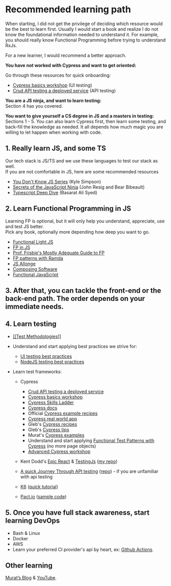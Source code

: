 # Recommended learning path

When starting, I did not get the privilege of deciding which resource would be the best to learn first. Usually I would start a book and realize I do not know the foundational information needed to understand it. For example, you should really know Functional Programming before trying to understand RxJs.

For a new learner, I would recommend a better approach.

**You have not worked with Cypress and want to get oriented:**

Go through these resources for quick onboarding:

- [Cypress basics workshop](https://github.com/bahmutov/cypress-workshop-basics "https://github.com/bahmutov/cypress-workshop-basics") (UI testing)
- [Crud API testing a deployed service](https://dev.to/muratkeremozcan/crud-api-testing-a-deployed-service-with-cypress-using-cy-api-spok-cypress-data-session-cypress-each-4mlg "https://dev.to/muratkeremozcan/crud-api-testing-a-deployed-service-with-cypress-using-cy-api-spok-cypress-data-session-cypress-each-4mlg") (API testing)

**You are a JS ninja, and want to learn testing:**  
Section 4 has you covered.

**You want to give yourself a CS degree in JS and a masters in testing:**  
Sections 1 - 5. You can also learn Cypress first, then learn some testing, and back-fill the knowledge as needed. It all depends how much magic you are willing to let happen when working with code.

## 1. Really learn JS, and some TS

Our tech stack is JS/TS and we use these languages to test our stack as well.  
If you are not comfortable in JS, here are some recommended resources

- [You Don't Know JS Series](https://github.com/getify/You-Dont-Know-JS "https://github.com/getify/You-Dont-Know-JS") (Kyle Simpson)
- [Secrets of the JavaScript Ninja](https://www.manning.com/books/secrets-of-the-javascript-ninja-second-edition "https://www.manning.com/books/secrets-of-the-javascript-ninja-second-edition") (John Resig and Bear Bibeault)
- [Typescript Deep Dive](https://basarat.gitbook.io/typescript/ "https://basarat.gitbook.io/typescript/") (Basarat Ali Syed)

## 2. Learn Functional Programming in JS

Learning FP is optional, but it will only help you understand, appreciate, use and test JS better.  
Pick any book, optionally more depending how deep you want to go.

- [Functional Light JS](https://www.manning.com/books/functional-light-javascript "https://www.manning.com/books/functional-light-javascript")
- [FP in JS](https://www.amazon.com/Functional-Programming-JavaScript-functional-techniques-ebook-dp-B09781W9HY/dp/B09781W9HY/ref=mt_other?_encoding=UTF8&me=&qid= "https://www.amazon.com/Functional-Programming-JavaScript-functional-techniques-ebook-dp-B09781W9HY/dp/B09781W9HY/ref=mt_other?_encoding=UTF8&me=&qid=")
- [Prof. Frisbie's Mostly Adequate Guide to FP](https://mostly-adequate.gitbook.io/mostly-adequate-guide/ "https://mostly-adequate.gitbook.io/mostly-adequate-guide/")
- [FP patterns with Ramda](https://www.educative.io/courses/functional-programming-patterns-with-ramdajs/YQV9QG6gqz9)
- [JS Allonge](https://leanpub.com/javascriptallongesix/read "https://leanpub.com/javascriptallongesix/read")
- [Composing Software](https://leanpub.com/composingsoftware)
- [Functional JavaScript](https://www.amazon.com/gp/product/1449360726)

## 3. After that, you can tackle the front-end or the back-end path. The order depends on your immediate needs.

## 4. Learn testing

- [[[Test Methodologies]]](https://helloextend.atlassian.net/wiki/spaces/ENG/pages/1264189502 "/wiki/spaces/ENG/pages/1264189502")
- Understand and start applying best practices we strive for:

  - [UI testing best practices](https://github.com/NoriSte/ui-testing-best-practices "https://github.com/NoriSte/ui-testing-best-practices")
  - [NodeJS testing best practices](https://github.com/goldbergyoni/javascript-testing-best-practices "https://github.com/goldbergyoni/javascript-testing-best-practices")

- Learn test frameworks:

  - Cypress

    - [Crud API testing a deployed service](https://dev.to/muratkeremozcan/crud-api-testing-a-deployed-service-with-cypress-using-cy-api-spok-cypress-data-session-cypress-each-4mlg "https://dev.to/muratkeremozcan/crud-api-testing-a-deployed-service-with-cypress-using-cy-api-spok-cypress-data-session-cypress-each-4mlg")
    - [Cypress basics workshop](https://github.com/bahmutov/cypress-workshop-basics "https://github.com/bahmutov/cypress-workshop-basics")
    - [Cypress Skills Ladder](https://cypress.tips/skills "https://cypress.tips/skills")
    - [Cypress docs](https://docs.cypress.io/guides/references/assertions#Class "https://docs.cypress.io/guides/references/assertions#Class")
    - Official [Cypress example recipes](https://github.com/cypress-io/cypress-example-recipes "https://github.com/cypress-io/cypress-example-recipes")
    - [Cypress real world app](https://github.com/cypress-io/cypress-realworld-app "https://github.com/cypress-io/cypress-realworld-app")
    - Gleb's [Cypress recipes](https://github.com/bahmutov/cypress-examples "https://github.com/bahmutov/cypress-examples")
    - Gleb's [Cypress tips](https://cypress.tips/search "https://cypress.tips/search")
    - Murat's [Cypress examples](https://github.com/muratkeremozcan/cypressExamples "https://github.com/muratkeremozcan/cypressExamples")
    - Understand and start applying [Functional Test Patterns with Cypress](https://dev.to/muratkeremozcan/functional-test-patterns-with-cypress-27ed "https://dev.to/muratkeremozcan/functional-test-patterns-with-cypress-27ed") (no more page objects)
    - [Advanced Cypress workshop](https://github.com/cypress-io/testing-workshop-cypress "https://github.com/cypress-io/testing-workshop-cypress")

  - Kent Dodd's [Epic React](https://epicreact.dev/learn) & [TestingJs](https://testingjavascript.com/) ([my repo](https://github.com/muratkeremozcan/epic-react-testingJs))
  - [A quick Journey Through API testing](https://www.amazon.com/journey-Testing-Application-practices-features-ebook/dp/B07MH81L1X "https://www.amazon.com/journey-Testing-Application-practices-features-ebook/dp/B07MH81L1X") ([repo](https://github.com/muratkeremozcan/cypressExamples/tree/master/cypress-api-testing "https://github.com/muratkeremozcan/cypressExamples/tree/master/cypress-api-testing")) - if you are unfamiliar with api testing
  - [K6](https://k6.io/docs/ "https://k6.io/docs/") ([quick tutorial](https://github.com/muratkeremozcan/k6-loadImpact "https://github.com/muratkeremozcan/k6-loadImpact"))
  - [Pact.io](https://docs.pact.io/implementation_guides/javascript "https://docs.pact.io/implementation_guides/javascript") ([sample code](https://github.com/muratkeremozcan/pactio "https://github.com/muratkeremozcan/pactio"))

## 5. Once you have full stack awareness, start learning DevOps

- Bash & Linux
- Docker
- AWS
- Learn your preferred CI provider's api by heart, ex: [Github Actions](https://docs.github.com/en/actions/reference/workflow-syntax-for-github-actions "https://docs.github.com/en/actions/reference/workflow-syntax-for-github-actions").

## Other learning

[Murat’s Blog](https://dev.to/muratkeremozcan "https://dev.to/muratkeremozcan") & [YouTube](https://www.youtube.com/user/Mrrmuradi/videos "https://www.youtube.com/user/Mrrmuradi/videos").

